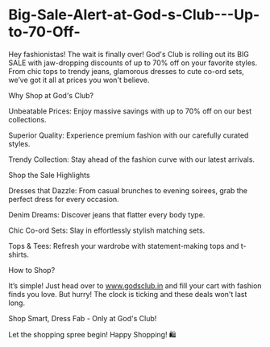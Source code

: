 # Big-Sale-Alert-at-God-s-Club---Up-to-70-Off-

Hey fashionistas! The wait is finally over! God's Club is rolling out its BIG SALE with jaw-dropping discounts of up to 70% off on your favorite styles. From chic tops to trendy jeans, glamorous dresses to cute co-ord sets, we’ve got it all at prices you won't believe.

Why Shop at God's Club?

Unbeatable Prices: Enjoy massive savings with up to 70% off on our best collections.

Superior Quality: Experience premium fashion with our carefully curated styles.

Trendy Collection: Stay ahead of the fashion curve with our latest arrivals.

Shop the Sale Highlights

Dresses that Dazzle: From casual brunches to evening soirees, grab the perfect dress for every occasion.

Denim Dreams: Discover jeans that flatter every body type.

Chic Co-ord Sets: Slay in effortlessly stylish matching sets.

Tops & Tees: Refresh your wardrobe with statement-making tops and t-shirts.

How to Shop?

It’s simple! Just head over to www.godsclub.in and fill your cart with fashion finds you love. But hurry! The clock is ticking and these deals won't last long.

Shop Smart, Dress Fab - Only at God's Club!

Let the shopping spree begin! Happy Shopping! 🛍️

